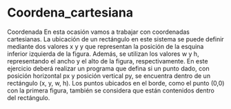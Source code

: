 # Coordena_cartesiana
Coordenada
En esta ocasión vamos a trabajar con coordenadas cartesianas. La ubicación de un rectángulo en este sistema se puede definir mediante dos valores x y y 
que representan la posición de la esquina inferior izquierda de la figura. Además, se utilizan los valores w y h, representando el ancho y el alto de la figura,
respectivamente.
En este ejercicio deberá realizar un programa que defina si un punto dado, con posición horizontal px y posición vertical py, se encuentra dentro de un rectángulo 
(x, y, w, h). Los puntos ubicados en el borde, como el punto (0,0) con la primera figura, también se considera que están contenidos dentro del rectángulo.
